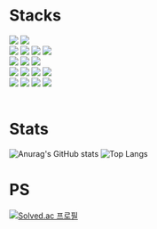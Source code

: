 <h1>Stacks</h1>

<div align="">
  <img src="https://img.shields.io/badge/Python-3776AB?style=flat-square&logo=python&logoColor=white"/>
  <img src="https://img.shields.io/badge/Javascript-F7DF1E?style=flat-square&logo=javascript&logoColor=black"/>
  </br>
  <img src="https://img.shields.io/badge/Fastapi-009688?style=flat-square&logo=fastapi&logoColor=white"/>
  <img src="https://img.shields.io/badge/Vue.js-4FC08D?style=flat-square&logo=vue.js&logoColor=white"/>
  <img src="https://img.shields.io/badge/NGINX-009639?style=flat-square&logo=nginx&logoColor=white"/>
  <img src="https://img.shields.io/badge/GithubActions-2088FF?style=flat-square&logo=githubactions&logoColor=white"/>
  </br>
  <img src="https://img.shields.io/badge/Airflow-017CEE?style=flat-square&logo=ApacheAirflow&logoColor=white"/>
  <img src="https://img.shields.io/badge/PyTorch-EE4C2C?style=flat-square&logo=PyTorch&logoColor=white"/>
  <img src="https://img.shields.io/badge/TensorFlow-FF6F00?style=flat-square&logo=tensorflow&logoColor=white"/>
  </br>
  <img src="https://img.shields.io/badge/MySQL-4479A1?style=flat-square&logo=mysql&logoColor=white"/>
  <img src="https://img.shields.io/badge/PostgreSQL-4169E1?style=flat-square&logo=PostgreSQL&logoColor=white"/>
  <img src="https://img.shields.io/badge/Snowflake-29B5E8?style=flat-square&logo=Snowflake&logoColor=white"/>
  <img src="https://img.shields.io/badge/Redshift-8C4FFF?style=flat-square&logo=amazonredshift&logoColor=white"/>
  </br>
  <img src="https://img.shields.io/badge/Linux-FCC624?style=flat-square&logo=Linux&logoColor=black"/>
  <img src="https://img.shields.io/badge/Docker-2496ED?style=flat-square&logo=Docker&logoColor=white"/>
  <img src="https://img.shields.io/badge/Amazon AWS-232F3E?style=flat-square&logo=amazonwebservices&logoColor=white"/>
  <img src="https://img.shields.io/badge/Terraform-844FBA?style=flat-square&logo=terraform&logoColor=white"/>
</div>
</br>


<h1>Stats</h1>

![Anurag's GitHub stats](https://github-readme-stats.vercel.app/api?username=mondayy1&show_icons=true&theme=swift&rank_icon=github&custom_title=mondayy1's&nbsp;Github&nbsp;Stats)
![Top Langs](https://github-readme-stats.vercel.app/api/top-langs/?username=mondayy1&layout=compact&exclude_repo=SmokerPrediction)
</br>


<h1>PS</h1>

[![Solved.ac 프로필](http://mazassumnida.wtf/api/generate_badge?boj=mondayy1)](https://solved.ac/mondayy1)
</br>
